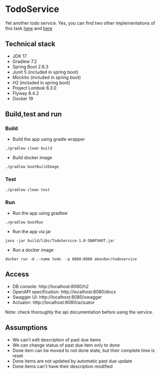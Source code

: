 # TodoService

Yet another todo service. Yes, you can find two other implementations of this
task [here](https://github.com/abondar24/TodoList)
and [here](https://github.com/abondar24/ServerlessAI/tree/master/TodoList)

## Technical stack

- JDK 17
- Gradlew 7.2
- Spring Boot 2.6.3
- Junit 5 (included in spring boot)
- Mockito (included in spring boot)
- H2 (included in spring boot)
- Project Lombok 6.3.0
- Flyway 8.4.2
- Docker 19

## Build,test and run

### Build

- Build the app using gradle wrapper

```
./gradlew clean build
```

- Build docker image

```
./gradlew bootBuildImage
```

### Test

```
./gradlew clean test
```

### Run

- Run the app using gradlew

```
./gradlew bootRun
```

- Run the app via jar

```
java -jar build/libs/TodoService-1.0-SNAPSHOT.jar
```

- Run a docker image

```
docker run -d --name todo  -p 8080:8080 abondar/todoservice
```

## Access

- DB console: http://localhost:8080/h2
- OpenAPI specification: http://localhost:8080/docs
- Swagger UI: http://localhost:8080/swagger
- Actuator: http://localhost:8080/actuator

Note: check thoroughly the api documentation before using the service.

## Assumptions

- We can't edit description of past due items
- We can change status of past due item only to done
- Done item can be moved to not done state, but their complete time is reset
- Done items are not updated by automatic past due update
- Done items can't have their description modified
